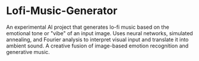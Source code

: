 # Lofi-Music-Generator
An experimental AI project that generates lo-fi music based on the emotional tone or "vibe" of an input image. Uses neural networks, simulated annealing, and Fourier analysis to interpret visual input and translate it into ambient sound. A creative fusion of image-based emotion recognition and generative music.
